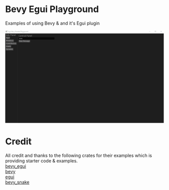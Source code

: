 # Bevy Egui Playground
Examples of using Bevy & and it's Egui plugin

![](https://github.com/bayswaterpc/bevy_egui_paneled_playground/blob/main/assets/gifs/PaneledPlayground.gif)

# Credit
All credit and thanks to the following crates for their examples which is providing starter code & examples.\
[bevy_egui](https://github.com/mvlabat/bevy_egui)\
[bevy](https://github.com/bevyengine/bevy)\
[egui](https://github.com/emilk/egui)\
[bevy_snake](https://github.com/marcusbuffett/bevy_snake)